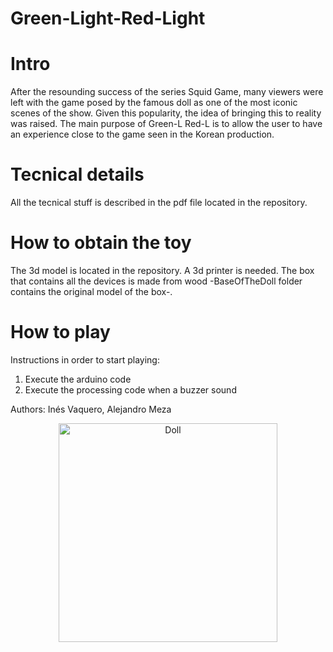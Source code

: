 # Green-Light-Red-Light

# Intro
After the resounding success of the series Squid Game, many viewers were left with the game posed by the famous doll as one of the most iconic scenes of the show. 
Given this popularity, the idea of bringing this to reality was raised. The main purpose of Green-L Red-L is to allow the user to have an experience close to the 
game seen in the Korean production.

# Tecnical details
All the tecnical stuff is described in the pdf file located in the repository.

# How to obtain the toy
The 3d model is located in the repository. A 3d printer is needed. The box that contains all the devices is made from wood -BaseOfTheDoll folder contains the original model of the box-. 

# How to play
Instructions in order to start playing:
1) Execute the arduino code 
2) Execute the processing code when a buzzer sound

Authors: Inés Vaquero, Alejandro Meza 

<p align="center">
  <img src="https://static.dezeen.com/uploads/2021/10/squid-game-set-design-netflix-south-korea_dezeen_2364_col_hero.jpg" width="350" title="Doll">
</p>

